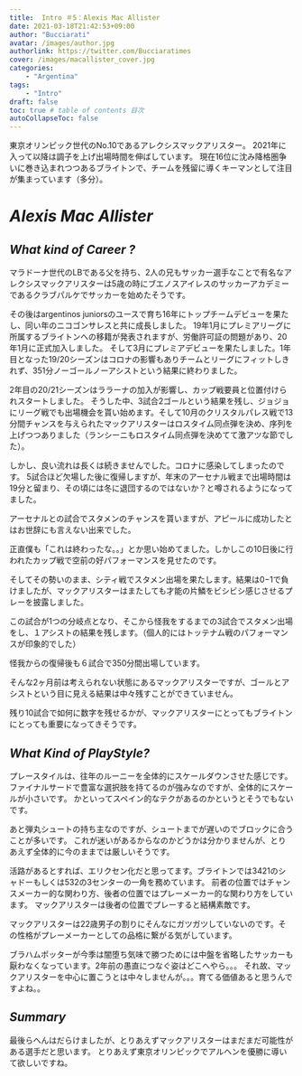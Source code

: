 ```yaml
---
title:  Intro ＃5：Alexis Mac Allister
date: 2021-03-18T21:42:53+09:00
author: "Bucciarati"
avatar: /images/author.jpg
authorlink: https://twitter.com/Bucciaratimes
cover: /images/macallister_cover.jpg
categories:
    - "Argentina"
tags: 
    - "Intro"
draft: false
toc: true # table of contents 目次
autoCollapseToc: false
---
```


東京オリンピック世代のNo.10であるアレクシスマックアリスター。
2021年に入って以降は調子を上げ出場時間を伸ばしています。
現在16位に沈み降格圏争いに巻き込まれつつあるブライトンで、チームを残留に導くキーマンとして注目が集まっています（多分）。


# _Alexis Mac Allister_


## _What kind of Career ?_

マラドーナ世代のLBである父を持ち、2人の兄もサッカー選手なことで有名なアレクシスマックアリスターは5歳の時にブエノスアイレスのサッカーアカデミーであるクラブパルケでサッカーを始めたそうです。

その後はargentinos juniorsのユースで育ち16年にトップチームデビューを果たし、同い年のニコゴンサレスと共に成長しました。
19年1月にプレミアリーグに所属するブライトンへの移籍が発表されますが、労働許可証の問題があり、20年1月に正式加入しました。
そして3月にプレミアデビューを果たしました。1年目となった19/20シーズンはコロナの影響もありチームとリーグにフィットしきれず、351分ノーゴールノーアシストという結果に終わりました。

2年目の20/21シーズンはララーナの加入が影響し、カップ戦要員と位置付けられスタートしました。
そうした中、3試合2ゴールという結果を残し、ジョジョにリーグ戦でも出場機会を貰い始めます。そして10月のクリスタルパレス戦で13分間チャンスを与えられたマックアリスターはロスタイム同点弾を決め、序列を上げつつありました（ランシーニもロスタイム同点弾を決めてて激アツな節でした）。

しかし、良い流れは長くは続きませんでした。コロナに感染してしまったのです。
5試合ほど欠場した後に復帰しますが、年末のアーセナル戦まで出場時間は19分と留まり、その頃には冬に退団するのではないか？と噂されるようになってました。

アーセナルとの試合でスタメンのチャンスを貰いますが、アピールに成功したとはお世辞にも言えない出来でした。

正直僕も「これは終わったな。。」とか思い始めてました。しかしこの10日後に行われたカップ戦で空前の好パフォーマンスを見せたのです。

そしてその勢いのまま、シティ戦でスタメン出場を果たします。結果は0−1で負けましたが、マックアリスターはまたしても才能の片鱗をビシビシ感じさせるプレーを披露しました。

この試合が1つの分岐点となり、そこから怪我をするまでの3試合でスタメン出場をし、１アシストの結果を残します。（個人的にはトッテナム戦のパフォーマンスが印象的でした）

怪我からの復帰後も６試合で350分間出場しています。

そんな2ヶ月前は考えられない状態にあるマックアリスターですが、ゴールとアシストという目に見える結果は中々残すことができていません。

残り10試合で如何に数字を残せるかが、マックアリスターにとってもブライトンにとっても重要になってきそうです。

## _What Kind of PlayStyle?_

プレースタイルは、往年のルーニーを全体的にスケールダウンさせた感じです。
ファイナルサードで豊富な選択肢を持てるのが強みなのですが、全体的にスケールが小さいです。
かといってスペイン的なテクがあるのかというとそうでもないです。

あと弾丸シュートの持ち主なのですが、シュートまでが遅いのでブロックに合うことが多いです。
これが迷いがあるからなのかどうかは分かりませんが、とりあえず全体的に今のままでは厳しいそうです。

活路があるとすれば、エリクセン化だと思ってます。ブライトンでは3421のシャドーもしくは532の3センターの一角を務めています。
前者の位置ではチャンスメーカー的な関わり方、後者の位置ではプレーメーカー的な関わり方をしています。
マックアリスターは後者の位置でプレーすると結構素敵です。

マックアリスターは22歳男子の割りにそんなにガツガツしていないのです。その性格がプレーメーカーとしての品格に繋がる気がしています。

ブラハムポッターが今季は闇堕ち気味で勝つためには中盤を省略したサッカーも厭わなくなっています。2年前の愚直につなぐ姿はどこへやら。。。
それ故、マックアリスターを中心に置こうとは中々しませんが。。。育てる価値あると思うんですよね。。

## _Summary_

最後らへんはだらけましたが、とりあえずマックアリスターはまだまだ可能性がある選手だと思います。
とりあえず東京オリンピックでアルヘンを優勝に導いて欲しいですね。























